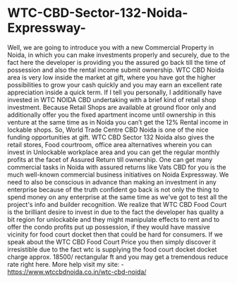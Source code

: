 # WTC-CBD-Sector-132-Noida-Expressway-
Well, we are going to introduce you with a new Commercial Property in Noida, in which you can make investments properly and securely, due to the fact here the developer is providing you the assured go back till the time of possession and also the rental income submit ownership. WTC CBD Noida area is very low inside the market at gift, where you have got the higher possibilities to grow your cash quickly and you may earn an excellent rate appreciation inside a quick term. If I tell you personally, I additionally have invested in WTC NOIDA CBD undertaking with a brief kind of retail shop investment. Because Retail Shops are available at ground floor only and additionally offer you the fixed apartment income until ownership in this venture at the same time as in Noida you can’t get the 12% Rental income in lockable shops. So, World Trade Centre CBD Noida is one of the nice funding opportunities at gift.      WTC CBD Sector 132 Noida also gives the retail stores, Food courtroom, office area alternatives wherein you can invest in Unlockable workplace area and you can get the regular monthly profits at the facet of Assured Return till ownership. One can get many commercial tasks in Noida with assured returns like Vats CBD for you is the much well-known commercial business initiatives on Noida Expressway. We need to also be conscious in advance than making an investment in any enterprise because of the truth confident go back is not only the thing to spend money on any enterprise at the same time as we've got to test all the project's info and builder recognition. We realize that WTC CBD Food Court is the brilliant desire to invest in due to the fact the developer has quality a bit region for unlockable and they might manipulate effects to rent and to offer the condo profits put up possession, if they would have massive vicinity for food court docket then that could be hard for consumers. If we speak about the WTC CBD Food Court Price you then simply discover it irresistible due to the fact wtc is supplying the food court docket docket charge approx. 18500/ rectangular ft and you may get a tremendous reduce rate right here. More help visit my site: - https://www.wtccbdnoida.co.in/wtc-cbd-noida/ 
